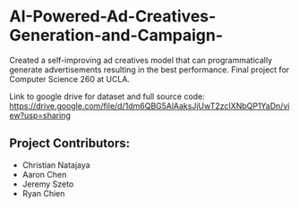 # AI-Powered-Ad-Creatives-Generation-and-Campaign-
Created a self-improving ad creatives model that can programmatically generate advertisements resulting in the best performance. Final project for Computer Science 260 at UCLA.

Link to google drive for dataset and full source code: https://drive.google.com/file/d/1dm6QBG5AlAaksJjUwT2zcIXNbQP1YaDn/view?usp=sharing

## Project Contributors:
- Christian Natajaya
- Aaron Chen
- Jeremy Szeto
- Ryan Chien
